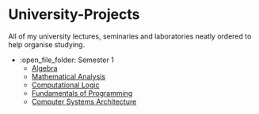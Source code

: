 # University-Projects

All of my university lectures, seminaries and laboratories neatly ordered to help organise studying.

<ul>
  <li>:open_file_folder: Semester 1
    <ul>
      <li>
        <a href="https://github.com/flaviu2001/University-Projects/tree/master/Semester%201/Algebra"> 
			Algebra 
        </a>
      </li>
      <li>
        <a href="https://github.com/flaviu2001/University-Projects/tree/master/Semester%201/Mathematical%20Analysis"> 
			Mathematical Analysis 
        </a>
      </li>
      <li>
        <a href="https://github.com/flaviu2001/University-Projects/tree/master/Semester%201/Computational%20Logic"> 
			Computational Logic 
        </a>
      </li>
      <li>
        <a href="https://github.com/flaviu2001/University-Projects/tree/master/Semester%201/Fundamentals%20of%20Programming"> 
			Fundamentals of Programming 
        </a>
      </li>
      <li>
        <a href="https://github.com/flaviu2001/University-Projects/tree/master/Semester%201/Computer%20Systems%20Architecture"> 
			Computer Systems Architecture
        </a>
      </li>
    </ul>
  </li>
</ul>